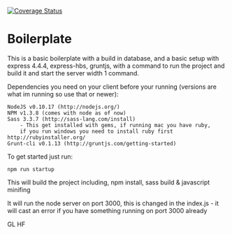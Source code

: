 [![Coverage Status](https://coveralls.io/repos/sp90/boilerplate/badge.png)](https://coveralls.io/r/sp90/boilerplate)

Boilerplate
===========

This is a basic boilerplate with a build in database, and a basic setup with express 4.4.4, express-hbs, gruntjs, with a command to run the project and build it and start the server width 1 command.

Dependencies you need on your client before your running 
(versions are what im running so use that or newer):

    NodeJS v0.10.17 (http://nodejs.org/)
    NPM v1.3.8 (comes with node as of now)
    Sass 3.3.7 (http://sass-lang.com/install)
        - This get installed with gems, if running mac you have ruby, 
        if you run windows you need to install ruby first http://rubyinstaller.org/
    Grunt-cli v0.1.13 (http://gruntjs.com/getting-started)

To get started just run:

    npm run startup
  
This will build the project including, npm install, sass build & javascript minifing

It will run the node server on port 3000, this is changed in the index.js - it will cast an error if you have something running on port 3000 already

GL HF
